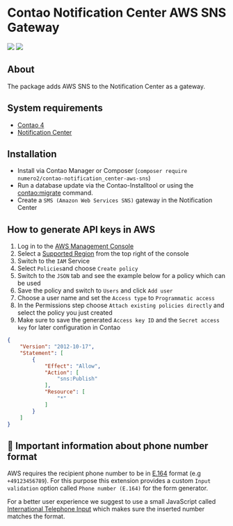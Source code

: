 Contao Notification Center AWS SNS Gateway
===

[![](https://img.shields.io/packagist/v/numero2/contao-notification_center-aws-sns.svg?style=flat-square)](https://packagist.org/packages/numero2/contao-notification_center-aws-sns) [![](https://img.shields.io/badge/License-LGPL%20v3-blue.svg?style=flat-square)](http://www.gnu.org/licenses/lgpl-3.0)

About
--
The package adds AWS SNS to the Notification Center as a gateway.


System requirements
--

* [Contao 4](https://github.com/contao/contao)
* [Notification Center](https://packagist.org/packages/terminal42/notification_center)


Installation
--

* Install via Contao Manager or Composer (`composer require numero2/contao-notification_center-aws-sns`)
* Run a database update via the Contao-Installtool or using the [contao:migrate](https://docs.contao.org/dev/reference/commands/) command.
* Create a `SMS (Amazon Web Services SNS)` gateway in the Notification Center


How to generate API keys in AWS
--

1. Log in to the [AWS Management Console](https://console.aws.amazon.com/sns/v2/home)
2. Select a [Supported Region](https://docs.aws.amazon.com/sns/latest/dg/sms_supported-countries.html) from the top right of the console
3. Switch to the `IAM` Service
4. Select `Policies`and choose `Create policy`
5. Switch to the `JSON` tab and see the example below for a policy which can be used
6. Save the policy and switch to `Users` and click `Add user`
4. Choose a user name and set the `Access type` to `Programmatic access`
8. In the Permissions step choose `Attach existing policies directly` and select the policy you just created
7. Make sure to save the generated `Access key ID` and the `Secret access key` for later configuration in Contao

```json
{
    "Version": "2012-10-17",
    "Statement": [
        {
            "Effect": "Allow",
            "Action": [
                "sns:Publish"
            ],
            "Resource": [
                "*"
            ]
        }
    ]
}
```

🚨 Important information about phone number format
--

AWS requires the recipient phone number to be in [E.164](https://en.wikipedia.org/wiki/E.164) format (e.g `+49123456789`). For this purpose this extension provides a custom `Input validation` option called `Phone number (E.164)` for the form generator.

For a better user experience we suggest to use a small JavaScript called [International Telephone Input](https://github.com/jackocnr/intl-tel-input) which makes sure the inserted number matches the format.